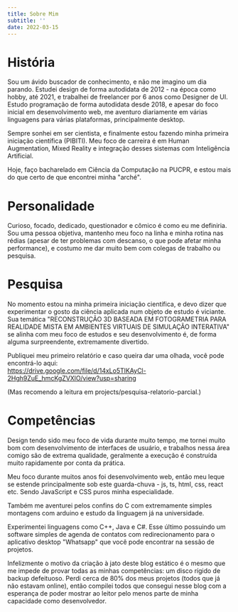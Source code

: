 ```yaml
---
title: Sobre Mim
subtitle: ''
date: 2022-03-15
---
```



# História 

Sou um ávido buscador de conhecimento, e não me imagino um dia parando.
Estudei design de forma autodidata de 2012 - na época como hobby, até 2021, e trabalhei de freelancer por 6 anos como Designer de UI.
Estudo programação de forma autodidata desde 2018, e apesar do foco inicial em desenvolvimento web, me aventuro diariamente em várias linguagens para várias plataformas, principalmente desktop. 

Sempre sonhei em ser cientista, e finalmente estou fazendo minha primeira iniciação científica (PIBITI). Meu foco de carreira é em Human Augmentation, Mixed Reality e integração desses sistemas com Inteligência Artificial. 

Hoje, faço bacharelado em Ciência da Computação na PUCPR, e estou mais do que certo de que encontrei minha "arché".


# Personalidade 

Curioso, focado, dedicado, questionador e cômico é como eu me definiria. Sou uma pessoa objetiva, mantenho meu foco na linha e minha rotina nas rédias (apesar de ter problemas com descanso, o que pode afetar minha performance), e costumo me dar muito bem com colegas
de trabalho ou pesquisa. 

# Pesquisa 

No momento estou na minha primeira iniciação científica, e devo dizer que experimentar o gosto da ciência aplicada num objeto de
estudo é viciante. Sua temática "RECONSTRUÇÃO 3D BASEADA EM FOTOGRAMETRIA PARA REALIDADE MISTA EM AMBIENTES VIRTUAIS DE SIMULAÇÃO INTERATIVA" se alinha com meu foco de estudos e seu desenvolvimento é, de forma alguma surpreendente, extremamente divertido.

Publiquei meu primeiro relatório e caso queira dar uma olhada, você pode encontrá-lo aqui:
<br>
https://drive.google.com/file/d/14xLo5TlKAyCl-2Hgh9ZuE_hmcKgZVXlO/view?usp=sharing

(Mas recomendo a leitura em projects/pesquisa-relatorio-parcial.)

# Competências 
Design tendo sido meu foco de vida durante muito tempo, me tornei muito bom com desenvolvimento de interfaces de usuário, e trabalhos nessa área comigo são de extrema qualidade, geralmente a execução é construída muito rapidamente por conta da prática.<br>

Meu foco durante muitos anos foi desenvolvimento web, então meu leque se estende principalmente sob este guarda-chuva - js, ts, html, css, 
react etc. Sendo JavaScript e CSS puros minha especialidade.<br>

Também me aventurei pelos confins do C com extremamente simples montagens com arduino e estudo da linguagem já na universidade.

Experimentei linguagens como C++, Java e C#. Esse último possuindo um software simples de agenda de contatos com redirecionamento para o aplicativo desktop "Whatsapp" que você pode encontrar na sessão de projetos.<br>

Infelizmente o motivo da criação à jato deste blog estático é o mesmo que me impede de provar todas as minhas competências: um disco rígido de
backup defeituoso. Perdi cerca de 80% dos meus projetos (todos que já não estavam online), então compilei todos que consegui nesse blog com a
esperança de poder mostrar ao leitor pelo menos parte de minha capacidade como desenvolvedor.<br>



